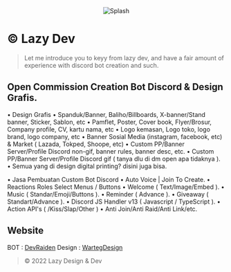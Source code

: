 <div align="center">
    <img src="https://cdn.discordapp.com/attachments/935096019555844128/953236589033709598/logo.PNG" alt="Splash" />
</div>

# © Lazy Dev

> Let me introduce you to keyy from lazy dev, and have a fair amount of experience with discord bot creation and such.

## Open Commission Creation Bot Discord & Design Grafis.
• Design Grafis
  • Spanduk/Banner, Baliho/Billboards, X-banner/Stand banner, Sticker, Sablon, etc 
  • Pamflet, Poster, Cover book, Flyer/Brosur, Company profile, CV, kartu nama, etc
  • Logo kemasan, Logo toko, logo brand, logo company, etc
  • Banner Sosial Media (instagram, facebook, etc) & Market ( Lazada, Tokped, Shoope, etc)
  • Custom PP/Banner Server/Profile Discord non-gif, banner rules, banner desc, etc.
  • Custom PP/Banner Server/Profile Discord gif ( tanya dlu di dm open apa tidaknya ).
  • Semua yang di design digital printing? disini juga bisa.
  
• Jasa Pembuatan Custom Bot Discord
  • Auto Voice | Join To Create.
  • Reactions Roles Select Menus / Buttons 
  • Welcome ( Text/Image/Embed ).
  • Music ( Standar/Emoji/Buttons ).
  • Reminder ( Advance ).
  • Giveaway ( Standart/Advance ).
  • Discord JS Handler v13 ( Javascript / TypeScript ).
  • Action API's ( /Kiss/Slap/Other )
  • Anti Join/Anti Raid/Anti Link/etc. 

## Website 
BOT : [DevRaiden](https://devraiden.tech)
Design : [WartegDesign](https://wartegdesign.my.id) 

> © 2022 Lazy Design & Dev
